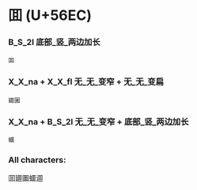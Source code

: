 # 囬 (U+56EC) 

### B_S_2l 底部_竖_两边加长
`囬`

### X_X_na + X_X_fl 无_无_变窄 + 无_无_变扁
`廽圗`

### X_X_na + B_S_2l 无_无_变窄 + 底部_竖_两边加长
`蜖`

### All characters:
囬廽圗蜖逥

